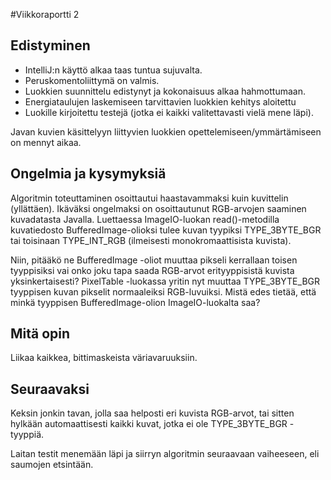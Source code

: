 #Viikkoraportti 2

## Edistyminen

* IntelliJ:n käyttö alkaa taas tuntua sujuvalta.
* Peruskomentoliittymä on valmis.
* Luokkien suunnittelu edistynyt ja kokonaisuus alkaa hahmottumaan.
* Energiataulujen laskemiseen tarvittavien luokkien kehitys aloitettu
* Luokille kirjoitettu testejä (jotka ei kaikki valitettavasti vielä mene läpi). 

Javan kuvien käsittelyyn liittyvien luokkien opettelemiseen/ymmärtämiseen on mennyt aikaa.

## Ongelmia ja kysymyksiä
Algoritmin toteuttaminen osoittautui haastavammaksi kuin kuvittelin (yllättäen).
Ikäväksi ongelmaksi on osoittautunut RGB-arvojen saaminen kuvadatasta Javalla. Luettaessa ImageIO-luokan read()-metodilla kuvatiedosto BufferedImage-olioksi tulee kuvan tyypiksi TYPE_3BYTE_BGR tai toisinaan TYPE_INT_RGB (ilmeisesti monokromaattisista kuvista).

Niin, pitääkö ne BufferedImage -oliot muuttaa pikseli kerrallaan toisen tyyppisiksi vai onko joku tapa saada RGB-arvot erityyppisistä kuvista yksinkertaisesti? PixelTable -luokassa yritin nyt muuttaa TYPE_3BYTE_BGR tyyppisen kuvan pikselit normaaleiksi RGB-luvuiksi. Mistä edes tietää, että minkä tyyppisen BufferedImage-olion ImageIO-luokalta saa?

## Mitä opin
Liikaa kaikkea, bittimaskeista väriavaruuksiin.

## Seuraavaksi
Keksin jonkin tavan, jolla saa helposti eri kuvista RGB-arvot, tai sitten hylkään automaattisesti kaikki kuvat, jotka ei ole TYPE_3BYTE_BGR -tyyppiä.

Laitan testit menemään läpi ja siirryn algoritmin seuraavaan vaiheeseen, eli saumojen etsintään.
